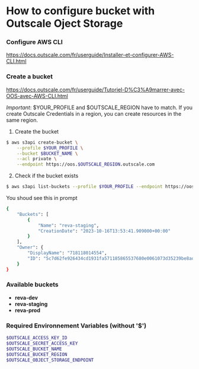 # How to configure bucket with Outscale Oject Storage

### Configure AWS CLI

https://docs.outscale.com/fr/userguide/Installer-et-configurer-AWS-CLI.html

### Create a bucket

https://docs.outscale.com/fr/userguide/Tutoriel-D%C3%A9marrer-avec-OOS-avec-AWS-CLI.html

_Important_: $YOUR_PROFILE and $OUTSCALE_REGION have to match. If you create Outscale Credentials in a region, you can create resources in the same region.

1. Create the bucket

```sh
$ aws s3api create-bucket \
    --profile $YOUR_PROFILE \
    --bucket $BUCKET_NAME \
    --acl private \
    --endpoint https://oos.$OUTSCALE_REGION.outscale.com
```

2. Check if the bucket exists

```sh
$ aws s3api list-buckets --profile $YOUR_PROFILE --endpoint https://oos.$OUTSCALE_REGION.outscale.com
```

You shoud see this in prompt

```sh
{
    "Buckets": [
        {
            "Name": "reva-staging",
            "CreationDate": "2023-10-16T13:53:41.909000+00:00"
        }
    ],
    "Owner": {
        "DisplayName": "718118014554",
        "ID": "5c7d62fe926434cd1931fa571185865537680e0061073d35239be8ad2c714799"
    }
}
```

### Available buckets

- **reva-dev**
- **reva-staging**
- **reva-prod**

### Required Environnement Variables (without '$')

```sh
$OUTSCALE_ACCESS_KEY_ID
$OUTSCALE_SECRET_ACCESS_KEY
$OUTSCALE_BUCKET_NAME
$OUTSCALE_BUCKET_REGION
$OUTSCALE_OBJECT_STORAGE_ENDPOINT
```
